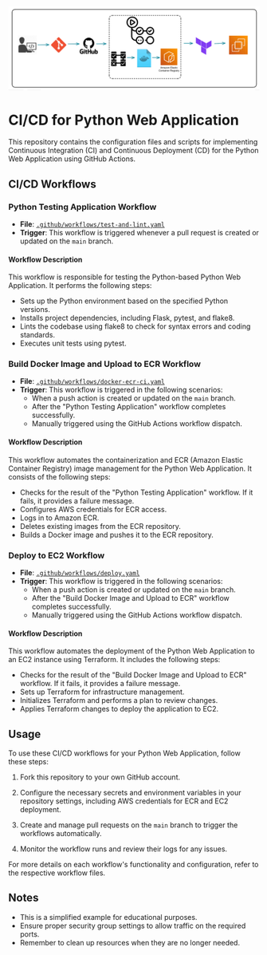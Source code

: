 ![Overview](CI-CD.PNG)

# CI/CD for Python Web Application

This repository contains the configuration files and scripts for implementing Continuous Integration (CI) and Continuous Deployment (CD) for the Python Web Application using GitHub Actions.

## CI/CD Workflows 

### Python Testing Application Workflow

- **File**: [`.github/workflows/test-and-lint.yaml`](.github/workflows/test-and-lint.yaml)
- **Trigger**: This workflow is triggered whenever a pull request is created or updated on the `main` branch.

#### Workflow Description

This workflow is responsible for testing the Python-based Python Web Application. It performs the following steps:
- Sets up the Python environment based on the specified Python versions.
- Installs project dependencies, including Flask, pytest, and flake8.
- Lints the codebase using flake8 to check for syntax errors and coding standards.
- Executes unit tests using pytest.

### Build Docker Image and Upload to ECR Workflow

- **File**: [`.github/workflows/docker-ecr-ci.yaml`](.github/workflows/docker-ecr-ci.yaml)
- **Trigger**: This workflow is triggered in the following scenarios:
  - When a push action is created or updated on the `main` branch.
  - After the "Python Testing Application" workflow completes successfully.
  - Manually triggered using the GitHub Actions workflow dispatch.

#### Workflow Description

This workflow automates the containerization and ECR (Amazon Elastic Container Registry) image management for the Python Web Application. It consists of the following steps:
- Checks for the result of the "Python Testing Application" workflow. If it fails, it provides a failure message.
- Configures AWS credentials for ECR access.
- Logs in to Amazon ECR.
- Deletes existing images from the ECR repository.
- Builds a Docker image and pushes it to the ECR repository.

### Deploy to EC2 Workflow

- **File**: [`.github/workflows/deploy.yaml`](.github/workflows/deploy.yaml)
- **Trigger**: This workflow is triggered in the following scenarios:
  - When a push action is created or updated on the `main` branch.
  - After the "Build Docker Image and Upload to ECR" workflow completes successfully.
  - Manually triggered using the GitHub Actions workflow dispatch.

#### Workflow Description

This workflow automates the deployment of the Python Web Application to an EC2 instance using Terraform. It includes the following steps:
- Checks for the result of the "Build Docker Image and Upload to ECR" workflow. If it fails, it provides a failure message.
- Sets up Terraform for infrastructure management.
- Initializes Terraform and performs a plan to review changes.
- Applies Terraform changes to deploy the application to EC2.

## Usage

To use these CI/CD workflows for your Python Web Application, follow these steps:

1. Fork this repository to your own GitHub account.

2. Configure the necessary secrets and environment variables in your repository settings, including AWS credentials for ECR and EC2 deployment.

3. Create and manage pull requests on the `main` branch to trigger the workflows automatically.

4. Monitor the workflow runs and review their logs for any issues.

For more details on each workflow's functionality and configuration, refer to the respective workflow files.

## Notes

- This is a simplified example for educational purposes.
- Ensure proper security group settings to allow traffic on the required ports.
- Remember to clean up resources when they are no longer needed.
